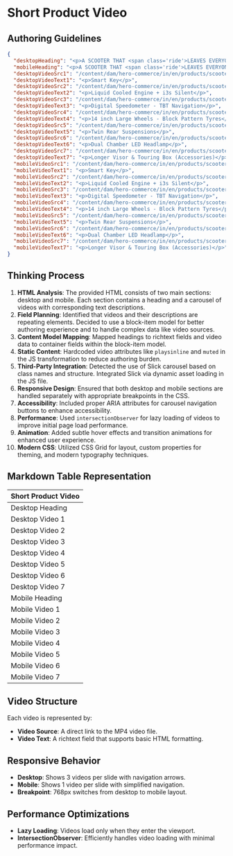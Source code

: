 
# Short Product Video

## Authoring Guidelines

```json
{
  "desktopHeading": "<p>A SCOOTER THAT <span class='ride'>LEAVES EVERYONE BEHIND</span></p>",
  "mobileHeading": "<p>A SCOOTER THAT <span class='ride'>LEAVES EVERYONE BEHIND</span></p>",
  "desktopVideoSrc1": "/content/dam/hero-commerce/in/en/products/scooters/content-fragments/xoom-160/assets/shorts/web/feature-web-1.mp4",
  "desktopVideoText1": "<p>Smart Key</p>",
  "desktopVideoSrc2": "/content/dam/hero-commerce/in/en/products/scooters/content-fragments/xoom-160/assets/shorts/web/feature-web-2.mp4",
  "desktopVideoText2": "<p>Liquid Cooled Engine + i3s Silent</p>",
  "desktopVideoSrc3": "/content/dam/hero-commerce/in/en/products/scooters/content-fragments/xoom-160/assets/shorts/web/feature-web-3.mp4",
  "desktopVideoText3": "<p>Digital Speedometer - TBT Navigation</p>",
  "desktopVideoSrc4": "/content/dam/hero-commerce/in/en/products/scooters/content-fragments/xoom-160/assets/shorts/web/feature-web-4.mp4",
  "desktopVideoText4": "<p>14 inch Large Wheels - Block Pattern Tyres</p>",
  "desktopVideoSrc5": "/content/dam/hero-commerce/in/en/products/scooters/content-fragments/xoom-160/assets/shorts/web/feature-web-5.mp4",
  "desktopVideoText5": "<p>Twin Rear Suspensions</p>",
  "desktopVideoSrc6": "/content/dam/hero-commerce/in/en/products/scooters/content-fragments/xoom-160/assets/shorts/web/feature-web-6.mp4",
  "desktopVideoText6": "<p>Dual Chamber LED Headlamp</p>",
  "desktopVideoSrc7": "/content/dam/hero-commerce/in/en/products/scooters/content-fragments/xoom-160/assets/shorts/web/feature-web-7.mp4",
  "desktopVideoText7": "<p>Longer Visor & Touring Box (Accessories)</p>",
  "mobileVideoSrc1": "/content/dam/hero-commerce/in/en/products/scooters/content-fragments/xoom-160/assets/shorts/mob/feature-mob-1.mp4",
  "mobileVideoText1": "<p>Smart Key</p>",
  "mobileVideoSrc2": "/content/dam/hero-commerce/in/en/products/scooters/content-fragments/xoom-160/assets/shorts/mob/feature-mob-2.mp4",
  "mobileVideoText2": "<p>Liquid Cooled Engine + i3s Silent</p>",
  "mobileVideoSrc3": "/content/dam/hero-commerce/in/en/products/scooters/content-fragments/xoom-160/assets/shorts/mob/feature-mob-3.mp4",
  "mobileVideoText3": "<p>Digital Speedometer - TBT Navigation</p>",
  "mobileVideoSrc4": "/content/dam/hero-commerce/in/en/products/scooters/content-fragments/xoom-160/assets/shorts/mob/feature-mob-4.mp4",
  "mobileVideoText4": "<p>14 inch Large Wheels - Block Pattern Tyres</p>",
  "mobileVideoSrc5": "/content/dam/hero-commerce/in/en/products/scooters/content-fragments/xoom-160/assets/shorts/mob/feature-mob-5.mp4",
  "mobileVideoText5": "<p>Twin Rear Suspensions</p>",
  "mobileVideoSrc6": "/content/dam/hero-commerce/in/en/products/scooters/content-fragments/xoom-160/assets/shorts/mob/feature-mob-6.mp4",
  "mobileVideoText6": "<p>Dual Chamber LED Headlamp</p>",
  "mobileVideoSrc7": "/content/dam/hero-commerce/in/en/products/scooters/content-fragments/xoom-160/assets/shorts/mob/feature-mob-7.mp4",
  "mobileVideoText7": "<p>Longer Visor & Touring Box (Accessories)</p>"
}
```

## Thinking Process

1. **HTML Analysis**: The provided HTML consists of two main sections: desktop and mobile. Each section contains a heading and a carousel of videos with corresponding text descriptions.
2. **Field Planning**: Identified that videos and their descriptions are repeating elements. Decided to use a block-item model for better authoring experience and to handle complex data like video sources.
3. **Content Model Mapping**: Mapped headings to richtext fields and video data to container fields within the block-item model.
4. **Static Content**: Hardcoded video attributes like `playsinline` and `muted` in the JS transformation to reduce authoring burden.
5. **Third-Party Integration**: Detected the use of Slick carousel based on class names and structure. Integrated Slick via dynamic asset loading in the JS file.
6. **Responsive Design**: Ensured that both desktop and mobile sections are handled separately with appropriate breakpoints in the CSS.
7. **Accessibility**: Included proper ARIA attributes for carousel navigation buttons to enhance accessibility.
8. **Performance**: Used `intersectionObserver` for lazy loading of videos to improve initial page load performance.
9. **Animation**: Added subtle hover effects and transition animations for enhanced user experience.
10. **Modern CSS**: Utilized CSS Grid for layout, custom properties for theming, and modern typography techniques.

## Markdown Table Representation

| Short Product Video                |
|------------------------------------|
| Desktop Heading                   |
| Desktop Video 1                   |
| Desktop Video 2                   |
| Desktop Video 3                   |
| Desktop Video 4                   |
| Desktop Video 5                   |
| Desktop Video 6                   |
| Desktop Video 7                   |
| Mobile Heading                    |
| Mobile Video 1                    |
| Mobile Video 2                    |
| Mobile Video 3                    |
| Mobile Video 4                    |
| Mobile Video 5                    |
| Mobile Video 6                    |
| Mobile Video 7                    |

## Video Structure

Each video is represented by:
- **Video Source**: A direct link to the MP4 video file.
- **Video Text**: A richtext field that supports basic HTML formatting.

## Responsive Behavior

- **Desktop**: Shows 3 videos per slide with navigation arrows.
- **Mobile**: Shows 1 video per slide with simplified navigation.
- **Breakpoint**: 768px switches from desktop to mobile layout.

## Performance Optimizations

- **Lazy Loading**: Videos load only when they enter the viewport.
- **IntersectionObserver**: Efficiently handles video loading with minimal performance impact.
    